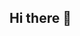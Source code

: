## Hi there 👋

<!--
**BuchardsVault/BuchardsVault** is a ✨ _special_ ✨ repository because its `README.md` (this file) appears on your GitHub profile.

Here are some ideas to get you started:

- 🔭 I’m currently studying at San Diego State University 
- 🌱 I’m currently learning AI/ML 

